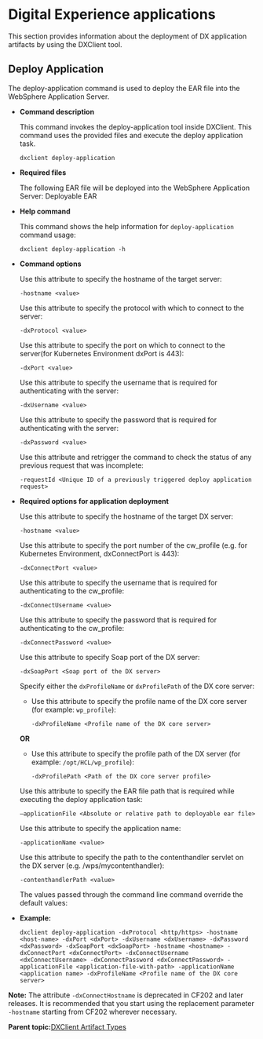 # Digital Experience applications

This section provides information about the deployment of DX application artifacts by using the DXClient tool.

## Deploy Application

The deploy-application command is used to deploy the EAR file into the WebSphere Application Server.

-   **Command description**

    This command invokes the deploy-application tool inside DXClient. This command uses the provided files and execute the deploy application task.

    ```
    dxclient deploy-application
    ```

-   **Required files**

    The following EAR file will be deployed into the WebSphere Application Server: Deployable EAR

-   **Help command**

    This command shows the help information for `deploy-application` command usage:

    ```
    dxclient deploy-application -h
    ```

-   **Command options**

    Use this attribute to specify the hostname of the target server:

    ```
    -hostname <value>
    ```

    Use this attribute to specify the protocol with which to connect to the server:

    ```
    -dxProtocol <value>
    ```

    Use this attribute to specify the port on which to connect to the server\(for Kubernetes Environment dxPort is 443\):

    ```
    -dxPort <value>
    ```

    Use this attribute to specify the username that is required for authenticating with the server:

    ```
    -dxUsername <value> 
    ```

    Use this attribute to specify the password that is required for authenticating with the server:

    ```
    -dxPassword <value>
    ```

    Use this attribute and retrigger the command to check the status of any previous request that was incomplete:

    ```
    -requestId <Unique ID of a previously triggered deploy application request>
    ```

-   **Required options for application deployment**

    Use this attribute to specify the hostname of the target DX server:

    ```
    -hostname <value>
    ```

    Use this attribute to specify the port number of the cw\_profile \(e.g. for Kubernetes Environment, dxConnectPort is 443\):

    ```
    -dxConnectPort <value>
    ```

    Use this attribute to specify the username that is required for authenticating to the cw\_profile:

    ```
    -dxConnectUsername <value>
    ```

    Use this attribute to specify the password that is required for authenticating to the cw\_profile:

    ```
    -dxConnectPassword <value>
    ```

    Use this attribute to specify Soap port of the DX server:

    ```
    -dxSoapPort <Soap port of the DX server>
    ```

    Specify either the `dxProfileName` or `dxProfilePath` of the DX core server:

    -   Use this attribute to specify the profile name of the DX core server \(for example: `wp_profile`\):

        ```
        -dxProfileName <Profile name of the DX core server>
        ```

    **OR**

    -   Use this attribute to specify the profile path of the DX server \(for example: `/opt/HCL/wp_profile`\):

        ```
        -dxProfilePath <Path of the DX core server profile> 
        ```

    Use this attribute to specify the EAR file path that is required while executing the deploy application task:

    ```
    –applicationFile <Absolute or relative path to deployable ear file>
    ```

    Use this attribute to specify the application name:

    ```
    -applicationName <value>
    ```

    Use this attribute to specify the path to the contenthandler servlet on the DX server \(e.g. /wps/mycontenthandler\):

    ```
    -contenthandlerPath <value>
    ```

    The values passed through the command line command override the default values:

-   **Example:**

    ```
    dxclient deploy-application -dxProtocol <http/https> -hostname <host-name> -dxPort <dxPort> -dxUsername <dxUsername> -dxPassword <dxPassword> -dxSoapPort <dxSoapPort> -hostname <hostname> -dxConnectPort <dxConnectPort> -dxConnectUsername <dxConnectUsername> -dxConnectPassword <dxConnectPassword> -applicationFile <application-file-with-path> -applicationName <application name> -dxProfileName <Profile name of the DX core server>
    ```


**Note:** The attribute `-dxConnectHostname` is deprecated in CF202 and later releases. It is recommended that you start using the replacement parameter `-hostname` starting from CF202 wherever necessary.

**Parent topic:**[DXClient Artifact Types](../containerization/dxclientartifacts.md)

